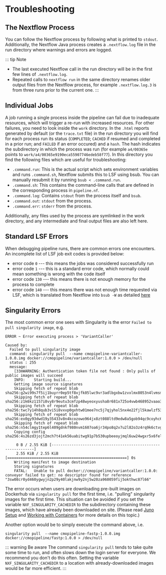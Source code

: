 # Troubleshooting

## The Nextflow Process

You can follow the Nextflow process by following what is printed to `stdout`. Additionally, the Nextflow Java process creates a `.nextflow.log` file in the run directory where warnings and errors are logged.

::: tip Note
- The last executed Nextflow call in the run directory will be in the first few lines of `.nextflow.log`.
- Repeated calls to `nextflow run` in the same directory renames older output files from the Nextflow process, for example `.nextflow.log.3` is from three runs prior to the current one.
:::

## Individual Jobs

A job running a single process inside the pipeline can fail due to inadequate resources, which will trigger a re-run with increased resources. For other failures, you need to look inside the `work` directory. In the `.html` reports generated by default (or the `trace.txt` file) in the run directory you will find for each process run its status (`COMPLETED`; `CACHED` if resumed and completed in a prior run; and `FAILED` if an error occured) and a `hash`. The hash indicates the subdirectory in which the process was run (for example `a4/00365e` points to `work/a4/00365e9190eca55907746edeb58f77`). In this directory you find the following files which are useful for troubleshooting:
- `.command.run`: This is the actual script which sets environment variables and runs `.command.sh`, Nextflow submits this to LSF using bsub. You can manually resubmit it by running `bsub < .command.run`.
- `.command.sh`: This contains the command-line calls that are defined in the corresponding process in `pipeline.nf`.
- `.command.log`: Contains `stdout` from the process itself and `bsub`.
- `.command.out`: `stdout` from the process.
- `.command.err`: `stderr` from the process.

Additionally, any files used by the process are symlinked in the work directory, and any intermediate and final output files are also left here. 


## Standard LSF Errors

When debugging pipeline runs, there are common errors one encounters. An incomplete list of LSF job exit codes is provided below:

* error code `0` --- this means the jobs was considered successfully run
* error code `1` --- this is a standard error code, which normally could mean something is wrong with the code itself
* error code `130` --- this means there is not enough memory for the process to complete
* error code `140` --- this means there was not enough time requested via LSF, which is translated from Nextflow into `bsub -W` as detailed [here](https://www.ibm.com/support/knowledgecenter/en/SSETD4_9.1.3/lsf_command_ref/bsub.__w.1.html)


## Singularity Errors

The most common error one sees with Singularity is the error `Failed to pull singularity image`, e.g.

```
ERROR ~ Error executing process > 'VariantCaller'

Caused by:
  Failed to pull singularity image
  command: singularity pull  --name cmopipeline-variantcaller-1.0.0.img docker://cmopipeline/variantcaller:1.0.0 > /dev/null
  status : 255
  message:
    [33mWARNING: Authentication token file not found : Only pulls of public images will succeed
    INFO:    Starting build...
    Getting image source signatures
    Skipping fetch of repeat blob sha256:g2wi99s7f5ij1buyrr0ep5tf8xjfk05lwc9vr3adlbgxbw1zvxlmx8053n4lvmsm
    Skipping fetch of repeat blob sha256:z1k6kz1157i0vy8r9eutu3cmfzp48wyeoxyusha8r681x725o4vwb468952vaao3
    Skipping fetch of repeat blob sha256:twc7y14h8qub3vi5i8vxvp0qxhtw01mee7nc5j7qjyhol5nx4e22fjl5kawlzf53
    Skipping fetch of repeat blob sha256:ex0gy93dwd19y35433v8n4kcozowo964jx8zt088ltd9edw8a5gob94qc9coyhc6
    Skipping fetch of repeat blob sha256:n54clmgy1tep6l409gdnkf980nvm1607oa6jr34po8q2v7u2l82o3z4rq9k6ctvg
    Copying config sha256:4s26zd3jojt2mch7t41ek56uabitwg91p7b530upbeeoyjmql6uw24wgxr5x6fel

     0 B / 2.55 KiB [--------------------------------------------------------------]
     2.55 KiB / 2.55 KiB [======================================================] 0s
    Writing manifest to image destination
    Storing signatures
    FATAL:   Unable to pull docker://cmopipeline/variantcaller:1.0.0: conveyor failed to get: no descriptor found for reference "3sw08cr0yd460ygwyjn2p29y40lakjnw9y2nj5w20za960059fij5okthwc87l66"
```

The error occurs when users are downloading pre-built images on Dockerhub via `singularity pull` for the first time, i.e. "pulling" singularity images for the first time. This situation can be avoided if you set the variable `NXF_SINGULARITY_CACHEDIR` to the subdirectory containing these images, which have already been downloaded on site. (Please read [Juno Setup](juno-setup.md) and [Working with Containers](working-with-coontainers.md) for more details on this topic.)

Another option would be to simply execute the command above, i.e. 

```
singularity pull  --name cmopipeline-fastp-1.0.0.img docker://cmopipeline/fastp:1.0.0 > /dev/null
```

::: warning Be aware
The command `singularity pull` tends to take quite some time to run, and often slows down the login server for everyone. We recommend you don't do this often. Setting the variable `NXF_SINGULARITY_CACHEDIR` to a location with already-downloaded images would be far more efficient.
:::
